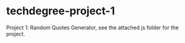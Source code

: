 # techdegree-project-1
Project 1: Random Quotes Generator, see the attached js folder for the project.
